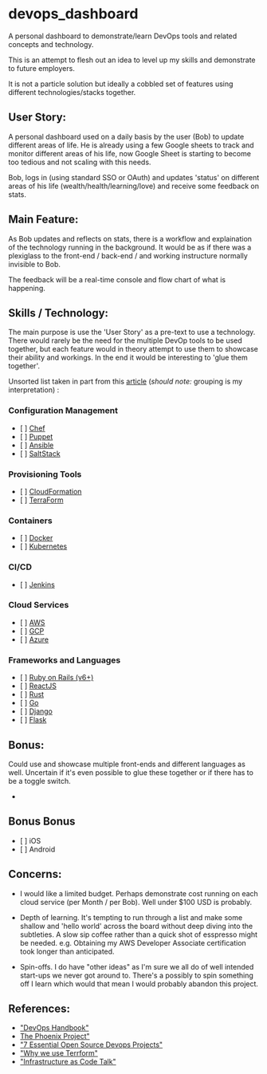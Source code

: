 # devops_dashboard
A personal dashboard to demonstrate/learn DevOps tools and related concepts and technology.

This is an attempt to flesh out an idea to level up my skills and demonstrate to future employers.

It is not a particle solution but ideally a cobbled set of features using different technologies/stacks together.

## User Story:

A personal dashboard used on a daily basis by the user (Bob) to update different areas of life. He is already using a few Google sheets to track and monitor different areas of his life, now Google Sheet is starting to become too tedious and not scaling with this needs.

Bob, logs in (using standard SSO or OAuth) and updates 'status' on different areas of his life (wealth/health/learning/love) and receive some feedback on stats.

## Main Feature:

As Bob updates and reflects on stats, there is a workflow and explaination of the technology running in the background. It would be as if there was a plexiglass to the front-end / back-end / and working instructure normally invisible to Bob.

The feedback will be a real-time console and flow chart of what is happening.

## Skills / Technology:

The main purpose is use the 'User Story' as a pre-text to use a technology. There would rarely be the need for the multiple DevOp tools to be used together, but each feature would in theory attempt to use them to showcase their ability and workings. In the end it would be interesting to 'glue them together'.

Unsorted list taken in part from this [article](https://www.linux.com/news/7-essential-open-source-devops-projects/) (_should note:_  grouping is my interpretation)  :

### Configuration Management 
- \[ ]  [Chef](https://www.chef.io/chef/)
- \[ ]  [Puppet](https://puppet.com/)
- \[ ]  [Ansible](https://www.ansible.com/)
- \[ ]  [SaltStack](https://saltstack.com/)


### Provisioning Tools
- \[ ]  [CloudFormation](https://aws.amazon.com/cloudformation/)
- \[ ]  [TerraForm](https://www.terraform.io/)

### Containers
- \[ ]  [Docker](https://www.docker.com/)
- \[ ]  [Kubernetes](http://kubernetes.io/)

### CI/CD
- \[ ]  [Jenkins](https://jenkins.io/)

### Cloud Services
- \[ ]  [AWS](https://aws.amazon.com)
- \[ ]  [GCP](https://cloud.google.com)
- \[ ]  [Azure](https://azure.microsoft.com)

### Frameworks and Languages
- \[ ] [Ruby on Rails (v6+)](https://rubyonrails.org/)
- \[ ] [ReactJS](https://reactjs.org/)
- \[ ] [Rust](https://www.rust-lang.org)
- \[ ] [Go](https://golang.org)
- \[ ] [Django](https://www.djangoproject.com)
- \[ ] [Flask](https://github.com/pallets/flask)



## Bonus:

Could use and showcase multiple front-ends and different languages as well. Uncertain if it's even possible to glue these together or if there has to be a toggle switch.

-
## Bonus Bonus
- \[ ] iOS
- \[ ] Android



## Concerns:

- I would like a limited budget. Perhaps demonstrate cost running on each cloud service (per Month / per Bob).
Well under $100 USD is probably.

- Depth of learning. It's tempting to run through a list and make some shallow and 'hello world' across the board without deep diving into the subtleties. A slow sip coffee rather than a quick shot of esspresso might be needed. e.g. Obtaining my AWS Developer Associate certification took longer than anticipated.

- Spin-offs. I do have "other ideas" as I'm sure we all do of well intended start-ups we never got around to. There's a possibly to spin something off I learn which would that mean I would probably abandon this project.


## References:

- ["DevOps Handbook"](https://www.amazon.com/gp/product/1942788002)
- [The Phoenix Project"](https://www.amazon.com/gp/product/1942788290)
- ["7 Essential Open Source Devops Projects"](https://www.linux.com/news/7-essential-open-source-devops-projects/)
- ["Why we use Terrform"](https://blog.gruntwork.io/why-we-use-terraform-and-not-chef-puppet-ansible-saltstack-or-cloudformation-7989dad2865c)
- ["Infrastructure as Code Talk"](https://github.com/brikis98/infrastructure-as-code-talk)

